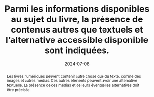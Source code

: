 ---
title: Parmi les informations disponibles au sujet du livre, la présence de contenus autres que textuels et l’alternative accessible disponible sont indiquées.
abstract: Les livres numériques peuvent contenir autre chose que du texte, comme des images et autres médias. Ces autres éléments peuvent avoir une alternative textuelle. La présence de ces médias et de leurs éventuelles alternatives doit être précisée.
categories: ["Informations avant consultation"]
agrege: O0000-E084
opquast: 'N/A'
indiceebook: '84'
description: "Règle n° 084"
before: "083"
weight: "084"
after: "085"
actif: '1'
layout: rules
date: 2024-07-08
tags: ["image", "alternative"]
objectif: ["Permettre d’anticiper si le livre pourra être consulté dans son entièreté selon un contexte donné", "Limiter les risques de réclamations"]
Meo: ["Associer l’information au livre", "Faire figurer l’information sur la page de présentation du livre"]
Controle: ["Vérifier la présence d’une indication sur&nbsp;: <ul><li>La présence de médias autres que du texte.</li><li>La présence d’alternatives textuelles pour ces médias.</li></ul>"]
epubcheck: 
ace: 
humancheck: true
Source: ["SNE"]
Referentiel: ["EPUB schema.org&nbsp;: accessModeSufficient et accessibilityFeature"]
ONIX: ["List 196, code 14 Short alternative textual descriptions", "List 196, code 15 Full alternative textual descriptions", "List 196, code 16 Visualised data also available as non-graphical data", "List 196, code 28 Full alternative audio descriptions", "List 196, code 51 All non-decorative content supports reading via pre-recorded audio", "List 196, code 52 All non-decorative content supports reading without sight"]
steps: ["Conception", "Éditorial"]
---